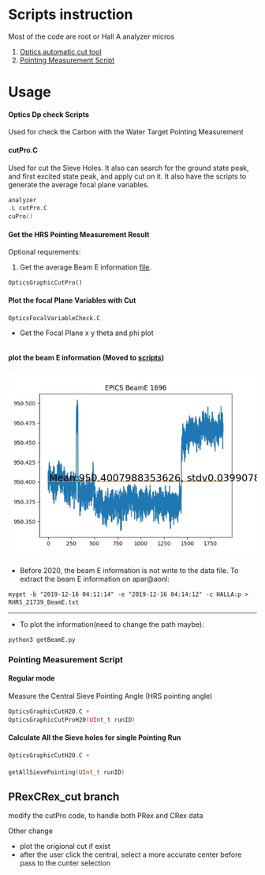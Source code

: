 # Scripts instruction

Most of the code are root or Hall A analyzer micros

1. [Optics automatic cut tool](#cutpro-c)
2. [Pointing Measurement Script](#pointing-measurement-script)


# Usage

#### Optics Dp check Scripts
Used for check the Carbon with the Water Target Pointing Measurement

#### cutPro.C
Used for cut the Sieve Holes. It also can search for the ground state peak, and first excited state peak, and apply cut on it. It also have the scripts to generate the average focal plane variables.

```c
analyzer 
.L cutPro.C
cuPro()

```

#### Get the HRS Pointing Measurement Result 
Optional requrements:
1. Get the average Beam E information [file](https://github.com/Jiansiyu/GeneralScripts/blob/master/halog/beamE.txt). 

```shell script
OpticsGraphicCutPro()
```

#### Plot the focal Plane Variables with Cut 

```
OpticsFocalVariableCheck.C
```

* Get the Focal Plane x y theta and phi plot

```

```



#### plot the beam E information (Moved to [scripts](https://github.com/Jiansiyu/GeneralScripts/tree/master/halog))
![beamE](https://github.com/Jiansiyu/GeneralScripts/blob/master/halog/result/BeamE1696.jpg)
* Before 2020, the beam E information is not write to the data file. To extract the beam E information
on apar@aonl:

```
myget -b "2019-12-16 04:11:14" -e "2019-12-16 04:14:12" -c HALLA:p > RHRS_21739_BeamE.txt

```
--- 

* To plot the information(need to change the path maybe):

```
python3 getBeamE.py
```

### Pointing Measurement Script
#### Regular mode 

Measure the Central Sieve Pointing Angle (HRS pointing angle)
```c++
OpticsGraphicCutH2O.C +
OpticsGraphicCutProH20(UInt_t runID)

```

#### Calculate All the Sieve holes for single Pointing Run 

```c++
OpticsGraphicCutH2O.C +

getAllSievePointing(UInt_t runID)
```


## PRexCRex_cut branch 

modify the cutPro code, to handle both PRex and CRex data

Other change 
* plot the origional cut if exist
* after the user click the central, select a more accurate center before pass to the cunter selection 
